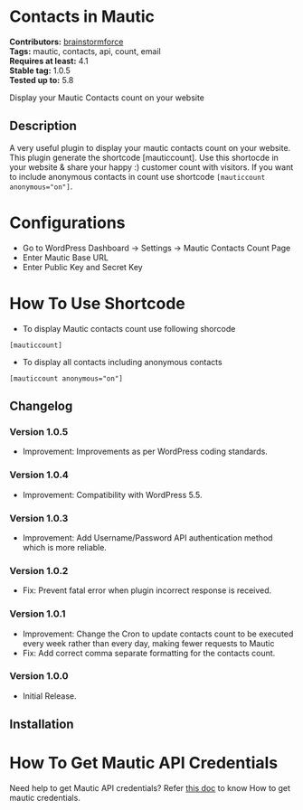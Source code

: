 # Contacts in Mautic #
**Contributors:** [brainstormforce](https://profiles.wordpress.org/brainstormforce)  
**Tags:** mautic, contacts, api, count, email  
**Requires at least:** 4.1  
**Stable tag:** 1.0.5  
**Tested up to:** 5.8  

Display your Mautic Contacts count on your website

## Description ##
A very useful plugin to display your mautic contacts count on your website. This plugin generate the shortcode [mauticcount]. Use this shortocde in your website & share your happy :) customer count with visitors.  If you want to include anonymous contacts in count use shortcode `[mauticcount anonymous="on"]`.

# Configurations

- Go to WordPress Dashboard -> Settings -> Mautic Contacts Count Page
- Enter Mautic Base URL
- Enter Public Key and Secret Key

# How To Use Shortcode

* To display Mautic contacts count use following shorcode

`[mauticcount]`

* To display all contacts including anonymous contacts

`[mauticcount anonymous="on"]`

## Changelog ##

###  Version 1.0.5  ###
- Improvement: Improvements as per WordPress coding standards.

###  Version 1.0.4  ###
- Improvement: Compatibility with WordPress 5.5.

###  Version 1.0.3  ###
- Improvement: Add Username/Password API authentication method which is more reliable.

###  Version 1.0.2  ###
- Fix: Prevent fatal error when plugin incorrect response is received.

###  Version 1.0.1 ###
- Improvement: Change the Cron to update contacts count to be executed every week rather than every day, making fewer requests to Mautic
- Fix: Add correct comma separate formatting for the contacts count.

###  Version 1.0.0 ###
- Initial Release.

## Installation ##
# How To Get Mautic API Credentials 

Need help to get Mautic API credentials? Refer [this doc](https://docs.brainstormforce.com/how-to-get-mautic-api-credentials/) to know How to get mautic credentials.
